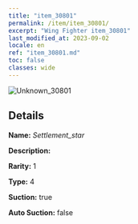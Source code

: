 ```yaml
---
title: "item_30801"
permalink: /item/item_30801/
excerpt: "Wing Fighter item_30801"
last_modified_at: 2023-09-02
locale: en
ref: "item_30801.md"
toc: false
classes: wide
---
```



 ![Unknown_30801](/images/item/Settlement_star_p.png)



## Details

 **Name:** *Settlement_star* 

 **Description:** 

 **Rarity:** 1 

 **Type:** 4 

 **Suction:** true 

 **Auto Suction:** false 



